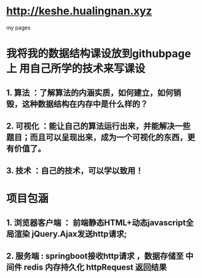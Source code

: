 # http://keshe.hualingnan.xyz
my pages
# 我将我的数据结构课设放到githubpage上 用自己所学的技术来写课设 
## 1. 算法 ：了解算法的内涵实质，如何建立，如何销毁，这种数据结构在内存中是什么样的？
## 2. 可视化 ：能让自己的算法运行出来，并能解决一些题目；而且可以呈现出来，成为一个可视化的东西，更有价值了。
## 3. 技术 ：自己的技术，可以学以致用！  
# 项目包涵 
## 1. 浏览器客户端 ： 前端静态HTML+动态javascript全局渲染 jQuery.Ajax发送http请求;
## 2. 服务端 : springboot接收http请求 ，数据存储至 中间件 redis 内存持久化 httpRequest 返回结果 
